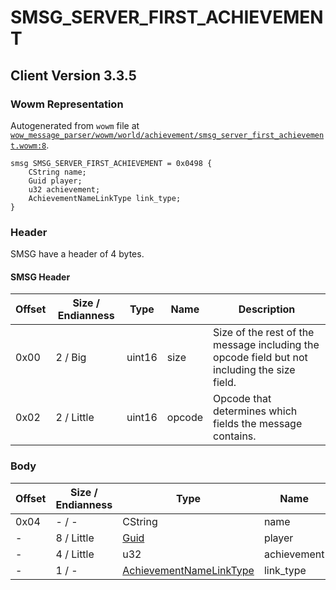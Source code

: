 # SMSG_SERVER_FIRST_ACHIEVEMENT

## Client Version 3.3.5

### Wowm Representation

Autogenerated from `wowm` file at [`wow_message_parser/wowm/world/achievement/smsg_server_first_achievement.wowm:8`](https://github.com/gtker/wow_messages/tree/main/wow_message_parser/wowm/world/achievement/smsg_server_first_achievement.wowm#L8).
```rust,ignore
smsg SMSG_SERVER_FIRST_ACHIEVEMENT = 0x0498 {
    CString name;
    Guid player;
    u32 achievement;
    AchievementNameLinkType link_type;
}
```
### Header

SMSG have a header of 4 bytes.

#### SMSG Header

| Offset | Size / Endianness | Type   | Name   | Description |
| ------ | ----------------- | ------ | ------ | ----------- |
| 0x00   | 2 / Big           | uint16 | size   | Size of the rest of the message including the opcode field but not including the size field.|
| 0x02   | 2 / Little        | uint16 | opcode | Opcode that determines which fields the message contains.|

### Body

| Offset | Size / Endianness | Type | Name | Description | Comment |
| ------ | ----------------- | ---- | ---- | ----------- | ------- |
| 0x04 | - / - | CString | name |  |  |
| - | 8 / Little | [Guid](../spec/packed-guid.md) | player |  |  |
| - | 4 / Little | u32 | achievement |  |  |
| - | 1 / - | [AchievementNameLinkType](achievementnamelinktype.md) | link_type |  |  |

